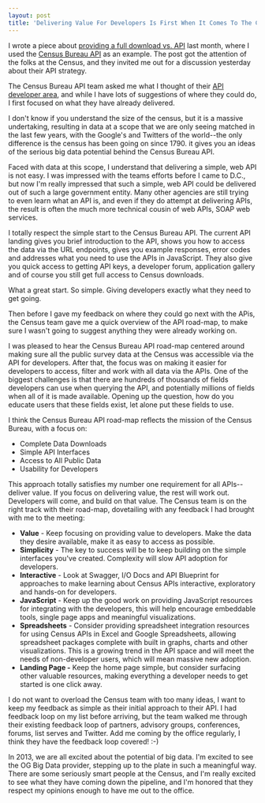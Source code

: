 ```yaml
---
layout: post
title: 'Delivering Value For Developers Is First When It Comes To The Census Bureau APIs'
---
```

<p><a href="http://www.census.gov/" target="_blank"><img src="https://s3.amazonaws.com/kinlane-productions/digital-strategy/logos/census.png" alt="" align="right" /></a></p>
<p>I wrote a piece about <a title="providing a full download vs. API" href="http://apievangelist.com/2013/07/19/providing-full-data-download-vs-api/">providing a full download vs. API</a> last month, where I used the <a href="http://www.census.gov/developers/" target="_blank">Census Bureau API</a> as an example. The post got the attention of the folks at the Census, and they invited me out for a discussion yesterday about their API strategy.</p>
<p>The Census Bureau API team asked me what I thought of their <a href="http://www.census.gov/developers/" target="_blank">API developer area</a>, and while I have lots of suggestions of where they could do, I first focused on what they have already delivered.</p>
<p>I don't know if you understand the size of the census, but it is a massive undertaking, resulting in data at a scope that we are only seeing matched in the last few years, with the Google's and Twitters of the world--the only difference is the census has been going on since 1790. it gives you an ideas of the serious big data potential behind the Census Bureau API.</p>
<p>Faced with data at this scope, I understand that delivering a simple, web API is not easy. I was impressed with the teams efforts before I came to D.C., but now I'm really impressed that such a simple, web API could be delivered out of such a large government entity. Many other agencies are still trying to even learn what an API is, and even if they do attempt at delivering APIs, the result is often the much more technical cousin of web APIs, SOAP web services.</p>
<p>I totally respect the simple start to the Census Bureau API. The current API landing gives you brief introduction to the API, shows you how to access the data via the URL endpoints, gives you example responses, error codes and addresses what you need to use the APIs in JavaScript.  They also give you quick access to getting API keys, a developer forum, application gallery and of course you still get full access to Census downloads.</p>
<p>What a great start. So simple. Giving developers exactly what they need to get going.</p>
<p>Then before I gave my feedback on where they could go next with the APis, the Census team gave me a quick overview of the API road-map, to make sure I wasn't going to suggest anything they were already working on.</p>
<p>I was pleased to hear the Census Bureau API road-map centered around making sure all the public survey data at the Census was accessible via the API for developers. After that, the focus was on making it easier for developers to access, filter and work with all data via the APIs. One of the biggest challenges is that there are hundreds of thousands of fields developers can use when querying the API, and potentially millions of fields when all of it is made available. Opening up the question, how do you educate users that these fields exist, let alone put these fields to use.</p>
<p>I think the Census Bureau API road-map reflects the mission of the Census Bureau, with a focus on:</p>
<ul class="mainlist">
<li>Complete Data Downloads</li>
<li>Simple API Interfaces</li>
<li>Access to All Public Data</li>
<li>Usability for Developers</li>
</ul>
<p>This approach totally satisfies my number one requirement for all APIs--deliver value. If you focus on delivering value, the rest will work out. Developers will come, and build on that value.  The Census team is on the right track with their road-map, dovetailing with any feedback I had brought with me to the meeting:</p>
<ul class="mainlist">
<li><strong>Value</strong> - Keep focusing on providing value to developers. Make the data they desire available, make it as easy to access as possible.</li>
<li><strong>Simplicity</strong> - The key to success will be to keep building on the simple interfaces you've created. Complexity will slow API adoption for developers.</li>
<li><strong>Interactive</strong> - Look at Swagger, I/O Docs and API Blueprint for approaches to make learning about Census APIs interactive, exploratory and hands-on for developers.</li>
<li><strong>JavaScript</strong> - Keep up the good work on providing JavaScript resources for integrating with the developers, this will help encourage embeddable tools, single page apps and meaningful visualizations.</li>
<li><strong>Spreadsheets</strong> - Consider providing spreadsheet integration resources for using Census APIs in Excel and Google Spreadsheets, allowing spreadsheet packages complete with built in graphs, charts and other visualizations. This is a growing trend in the API space and will meet the needs of non-developer users, which will mean massive new adoption.</li>
<li><strong>Landing Page -</strong> Keep the home page simple, but consider surfacing other valuable resources, making everything a developer needs to get started is one click away.</li>
</ul>
<p>I do not want to overload the Census team with too many ideas, I want to keep my feedback as simple as their initial approach to their API. I had feedback loop on my list before arriving, but the team walked me through their existing feedback loop of partners, advisory groups, conferences, forums, list serves and Twitter. Add me coming by the office regularly, I think they have the feedback loop covered! :-)</p>
<p>In 2013, we are all excited about the potential of big data. I'm excited to see the OG Big Data provider, stepping up to the plate in such a meaningful way. There are some seriously smart people at the Census, and I'm really excited to see what they have coming down the pipeline, and I'm honored that they respect my opinions enough to have me out to the office.</p>